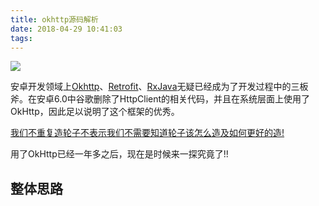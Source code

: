 ```yaml
---
title: okhttp源码解析
date: 2018-04-29 10:41:03
tags:
---
```


![](https://i.imgur.com/pmIxXFe.png)

安卓开发领域上[Okhttp](https://github.com/square/okhttp)、[Retrofit](https://github.com/square/retrofit)、[RxJava](https://github.com/ReactiveX/RxJava)无疑已经成为了开发过程中的三板斧。在安卓6.0中谷歌删除了HttpClient的相关代码，并且在系统层面上使用了OkHttp，因此足以说明了这个框架的优秀。

[我们不重复造轮子不表示我们不需要知道轮子该怎么造及如何更好的造!](https://github.com/android-cn/android-open-project-analysis) 

<!-- more -->

用了OkHttp已经一年多之后，现在是时候来一探究竟了!!

## 整体思路
